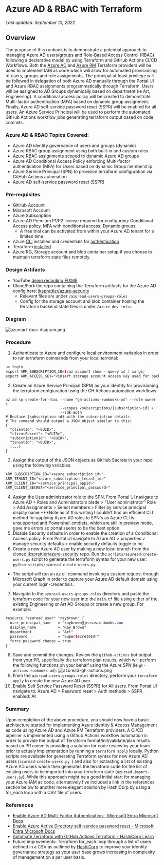 # Azure AD & RBAC with Terraform

_Last updated: September 10, 2022_

## Overview

The purpose of this runbook is to demonstrate a potential approach to managing Azure AD users/groups and Role-Based Access Control (RBAC) following a declarative model by using Terraform and GitHub Actions CI/CD Workflows. Both the [Azure AD](https://registry.terraform.io/providers/hashicorp/azuread/latest/docs) and [Azure RM](https://registry.terraform.io/providers/hashicorp/azurerm/latest/docs) Terraform providers will be used to implement IAM as code which will allow for automated provisioning of users, groups and role assignments. The principal of least privilege will be followed in delegation of both Azure AD manually through the Portal UI and Azure RBAC assignments programmatically through Terraform. Users will be assigned to AD Groups dynamically based on department (ie Art, Engineering). A conditional access policy will be created to demonstrate Multi-factor authentication (MFA) based on dynamic group assignment. Finally, Azure AD self-service password reset (SSPR) will be enabled for all users. An Azure Service Principal will be used to perform the automated GitHub Actions workflow jobs generating terraform output based on code commits.

### Azure AD & RBAC Topics Covered:

- Azure AD identity governance of users and groups (dynamic)
- Azure RBAC group assignment using both built-in and custom roles 
- Azure RBAC assignments scoped to dynamic Azure AD groups
- Azure AD Conditional Access Policy enforcing Multi-factor authentication (MFA) for Users based on dynamic Group membership
- Azure Service Principal (SPN) to provision terraform configuration via GitHub Actions automation
- Azure AD self-service password reset (SSPR)

### Pre-requisites

- GitHub Account
- Microsoft Account
- Azure Subscription
- Azure AD Premium P1/P2 license required for configuring: Conditional Access policy, MFA with conditional access, Dynamic groups
  - A free trial can be activated from within your Azure AD tenant for a limited time
- Azure [CLI](https://docs.microsoft.com/en-us/cli/azure/) installed and credentials for [authentication](https://docs.microsoft.com/en-us/cli/azure/authenticate-azure-cli)
- Terraform [installed](https://learn.hashicorp.com/tutorials/terraform/install-cli)
- Azure RG, Storage account and blob container setup if you choose to maintain terraform state files remotely.

### Design Artifacts

- YouTube [demo recording FIXME]()
- Clone/Fork the repo containing the Terraform artifacts for the Azure AD config here: [jksprattler/azure-security](https://github.com/jksprattler/azure-security)
  - Relevant files are under `/azuread-users-groups-roles`
  - Config for the storage account and blob container hosting the terraform backend state files is under `/azure-dev-infra`

### Diagram

![azuread-rbac-diagram.png](/images/azuread-rbac-diagram.png)

### Procedure

1. Authenticate to Azure and configure local environment variables in order to run terraform commands from your local terminal:
```scss
az login
export ARM_SUBSCRIPTION_ID=$(az account show --query id | xargs)
export ARM_ACCESS_KEY="<insert storage account access key used for backend state configs>"
```
2. Create an Azure Service Principal (SPN) as your identity for provisioning the terraform confgiuration using the GH Actions automation workflows:
```script
az ad sp create-for-rbac --name "gh-actions-runbooks-ad" --role owner \
                         --scopes /subscriptions/{subscription-id} \
                         --sdk-auth                        
# Replace {subscription-id} with the subscription details
# The command should output a JSON object similar to this:
{
  "clientId": "<GUID>",
  "clientSecret": "<GUID>",
  "subscriptionId": "<GUID>",
  "tenantId": "<GUID>",
  (...)
}  
```
3. Assign the output of the JSON objects as GitHub Secrets in your repo using the following variables:
```scss
ARM_SUBSCRIPTION_ID="<azure_subscription_id>"
ARM_TENANT_ID="<azure_subscription_tenant_id>"
ARM_CLIENT_ID="<service_principal_appid>"
ARM_CLIENT_SECRET="<service_principal_password>"
```
4. Assign the User administrator role to the SPN. From Portal UI navigate to Azure AD > Roles and Administrators blade > "User administrator" Role > Add Assignments > Select members > Filter by service principal display name ***Note as of this writing I couldn’t find an efficient CLI method for applying Azure AD roles to SPN's as Azure CLI is unsupported and Powershell cmdlets, which are still in preview mode, gave me errors so portal seems to be the best option.
5. Disable Security defaults in order to enable the creation of a Conditional Access policy. From Portal UI navigate to Azure AD > properties > manage security defaults > enable security defaults toggle to no
6. Create a new Azure AD user by making a new local branch from the cloned [jksprattler/azure-security](https://github.com/jksprattler/azure-security) repo. Run the `scripts/azuread-create-users.py` script to generate the terraform syntax for your new user: `python scripts/azuread-create-users.py`
- The script will run an az cli command invoking a custom request through Microsoft Graph in order to capture your Azure AD default domain using your current login-credentials. 
7. Navigate to the `azuread-users-groups-roles` directory and paste the terraform code for your new user into the `main.tf` file using either of the existing Engineering or Art AD Groups or create a new group. For example:
```scss
resource "azuread_user" "raybrown" {
  user_principal_name   = "raybrown@jennasrunbooks.com
  display_name          = "Ray Brown"
  department            = "Art"
  password              = "Super$ecret01@!"
  force_password_change = true
}
```
8. Save and commit the changes. Review the `github-actions` bot output from your PR, specifically the terraform plan results, which will perform the following functions on your behalf using the Azure SPN (ie `gh-actions-runbooks-ad`):
![azuread-gh-actions.png](/images/azuread-gh-actions.png)
9. From the `azuread-users-groups-roles` directory, perform your `terraform apply` to create the new Azure AD user.
10. Enable Self Service Password Reset (SSPR) for All users. From Portal UI navigate to:  Azure AD > Password reset > Auth methods > SSPR enabled: All

### Summary

Upon completion of the above procedure, you should now have a basic architecture started for implementing Azure Identity & Access Management as code using Azure AD and Azure RM Terraform providers. A CI/CD pipeline is implemented using a Github Actions workflow automation in order to provide the output of Terraform format/init/validate/plan results based on PR commits providing a solution for code review by your team prior to actualy implementation by running a `terraform apply` locally. Python scripts are available for generating Terraform syntax for new Azure AD users (`azuread-create-users.py `) and also for extracting a list of existing Azure AD users which then generates the terraform code for the list of existing users to be imported into your terraform state (`azuread-import-users.py`). While this approach might be a good initial start for managing your Azure IAM as code, alternatively I've included a link in the references section below to another more elegant solution by HashiCorp by using a for_each loop with a CSV file of users.

### References

- [Enable Azure AD Multi-Factor Authentication - Microsoft Entra Microsoft Docs](https://docs.microsoft.com/en-us/azure/active-directory/authentication/tutorial-enable-azure-mfa)
- [Enable Azure Active Directory self-service password reset - Microsoft Entra Microsoft Docs](https://docs.microsoft.com/en-us/azure/active-directory/authentication/tutorial-enable-sspr)
- [Automate Terraform with GitHub Actions Terraform - HashiCorp Learn](https://learn.hashicorp.com/tutorials/terraform/github-actions)
- Future improvements: Terraform for_each loop through a list of users defined in a CSV as outlined by [HashiCorp](https://learn.hashicorp.com/tutorials/terraform/azure-ad?in=terraform/azure) to improve your identity governance strategy as your user base grows increasing in complexity of management on a per user basis.
